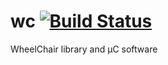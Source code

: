 wc [![Build Status](https://travis-ci.org/zwh-labs/wc.png)](https://travis-ci.org/zwh-labs/wc)
==

WheelChair library and µC software
